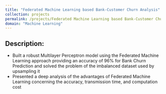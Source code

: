 ```yaml
---
title: "Federated Machine Learning based Bank-Customer Churn Analysis"
collection: projects
permalink: /projects/Federated Machine Learning based Bank-Customer Churn Analysis
domain: "Machine Learning"
---
```


## Description:

- Built a robust Multilayer Perceptron model using the Federated Machine Learning approach providing an accuracy of 96% for Bank Churn Prediction and solved the problem of the imbalanced dataset used by upsampling it
- Presented a deep analysis of the advantages of Federated Machine Learning concerning the accuracy, transmission time, and computation cost
